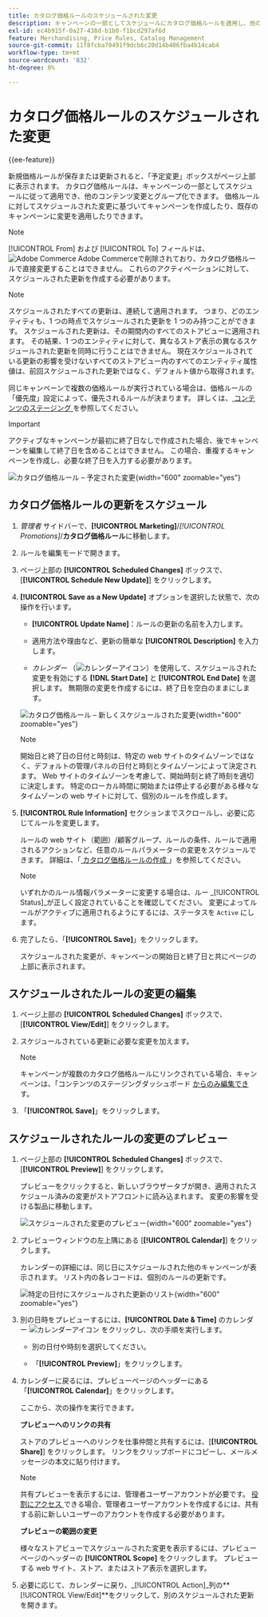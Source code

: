 ```yaml
---
title: カタログ価格ルールのスケジュールされた変更
description: キャンペーンの一部としてスケジュールにカタログ価格ルールを適用し、他のコンテンツ変更とグループ化する方法を説明します。
exl-id: ec4b915f-0a27-438d-b1b0-f1bcd297af6d
feature: Merchandising, Price Rules, Catalog Management
source-git-commit: 11f8fcba70491f9dcb6c20d14b406fba4b14cab4
workflow-type: tm+mt
source-wordcount: '832'
ht-degree: 0%

---
```


# カタログ価格ルールのスケジュールされた変更

{{ee-feature}}

新規価格ルールが保存または更新されると、「予定変更」ボックスがページ上部に表示されます。 カタログ価格ルールは、キャンペーンの一部としてスケジュールに従って適用でき、他のコンテンツ変更とグループ化できます。 価格ルールに対してスケジュールされた変更に基づいてキャンペーンを作成したり、既存のキャンペーンに変更を適用したりできます。

>[!NOTE]
>
>[!UICONTROL From] および [!UICONTROL To] フィールドは、![Adobe Commerce](../assets/adobe-logo.svg) Adobe Commerceで削除されており、カタログ価格ルールで直接変更することはできません。 これらのアクティベーションに対して、スケジュールされた更新を作成する必要があります。

>[!NOTE]
>
>スケジュールされたすべての更新は、連続して適用されます。 つまり、どのエンティティも、1 つの時点でスケジュールされた更新を 1 つのみ持つことができます。 スケジュールされた更新は、その期間内のすべてのストアビューに適用されます。 その結果、1 つのエンティティに対して、異なるストア表示の異なるスケジュールされた更新を同時に行うことはできません。 現在スケジュールされている更新の影響を受けないすべてのストアビュー内のすべてのエンティティ属性値は、前回スケジュールされた更新ではなく、デフォルト値から取得されます。

同じキャンペーンで複数の価格ルールが実行されている場合は、価格ルールの「優先度」設定によって、優先されるルールが決まります。 詳しくは、[ コンテンツのステージング ](../content-design/content-staging.md) を参照してください。

>[!IMPORTANT]
>
>アクティブなキャンペーンが最初に終了日なしで作成された場合、後でキャンペーンを編集して終了日を含めることはできません。 この場合、重複するキャンペーンを作成し、必要な終了日を入力する必要があります。

![ カタログ価格ルール – 予定された変更 ](./assets/price-rule-catalog-scheduled.png){width="600" zoomable="yes"}

## カタログ価格ルールの更新をスケジュール

1. _管理者_ サイドバーで、**[!UICONTROL Marketing]**/_[!UICONTROL Promotions]_/**カタログ価格ルール**に移動します。

1. ルールを編集モードで開きます。

1. ページ上部の **[!UICONTROL Scheduled Changes]** ボックスで、[**[!UICONTROL Schedule New Update]**] をクリックします。

1. **[!UICONTROL Save as a New Update]** オプションを選択した状態で、次の操作を行います。

   - **[!UICONTROL Update Name]**：ルールの更新の名前を入力します。

   - 適用方法や理由など、更新の簡単な **[!UICONTROL Description]** を入力します。

   - _カレンダー_ （![ カレンダーアイコン ](../assets/icon-calendar.png)）を使用して、スケジュールされた変更を有効にする **[!DNL Start Date]** と **[!UICONTROL End Date]** を選択します。 無期限の変更を作成するには、終了日を空白のままにします。

   ![ カタログ価格ルール – 新しくスケジュールされた変更 ](./assets/price-rule-catalog-schedule-update.png){width="600" zoomable="yes"}

   >[!NOTE]
   >
   >開始日と終了日の日付と時刻は、特定の web サイトのタイムゾーンではなく、デフォルトの管理パネルの日付と時刻とタイムゾーンによって決定されます。 Web サイトのタイムゾーンを考慮して、開始時刻と終了時刻を適切に決定します。 特定のローカル時間に開始または停止する必要がある様々なタイムゾーンの web サイトに対して、個別のルールを作成します。

1. **[!UICONTROL Rule Information]** セクションまでスクロールし、必要に応じてルールを変更します。

   ルールの web サイト（範囲）/顧客グループ、ルールの条件、ルールで適用されるアクションなど、任意のルールパラメーターの変更をスケジュールできます。 詳細は、「[ カタログ価格ルールの作成 ](price-rules-catalog-create.md)」を参照してください。

   >[!NOTE]
   >
   >いずれかのルール情報パラメーターに変更する場合は、ルー _[!UICONTROL Status]_が正しく設定されていることを確認してください。 変更によってルールがアクティブに適用されるようにするには、ステータスを `Active` にします。

1. 完了したら、「**[!UICONTROL Save]**」をクリックします。

   スケジュールされた変更が、キャンペーンの開始日と終了日と共にページの上部に表示されます。

## スケジュールされたルールの変更の編集

1. ページ上部の **[!UICONTROL Scheduled Changes]** ボックスで、[**[!UICONTROL View/Edit]**] をクリックします。

1. スケジュールされている更新に必要な変更を加えます。

   >[!NOTE]
   >
   >キャンペーンが複数のカタログ価格ルールにリンクされている場合、キャンペーンは、「コンテンツのステージングダッシュボード [ からのみ編集でき ](../content-design/content-staging-dashboard.md) す。

1. 「**[!UICONTROL Save]**」をクリックします。

## スケジュールされたルールの変更のプレビュー

1. ページ上部の **[!UICONTROL Scheduled Changes]** ボックスで、[**[!UICONTROL Preview]**] をクリックします。

   プレビューをクリックすると、新しいブラウザータブが開き、適用されたスケジュール済みの変更がストアフロントに読み込まれます。 変更の影響を受ける製品に移動します。

   ![ スケジュールされた変更のプレビュー ](./assets/price-rule-catalog-scheduled-update-preview.png){width="600" zoomable="yes"}

1. プレビューウィンドウの左上隅にある [**[!UICONTROL Calendar]**] をクリックします。

   カレンダーの詳細には、同じ日にスケジュールされた他のキャンペーンが表示されます。 リスト内の各レコードは、個別のルールの更新です。

   ![ 特定の日付にスケジュールされた更新のリスト ](./assets/price-rule-catalog-scheduled-preview-calendar.png){width="600" zoomable="yes"}

1. 別の日時をプレビューするには、**[!UICONTROL Date & Time]** のカレンダー ![ カレンダーアイコン ](../assets/icon-calendar.png) をクリックし、次の手順を実行します。

   - 別の日付や時刻を選択してください。

   - 「**[!UICONTROL Preview]**」をクリックします。

1. カレンダーに戻るには、プレビューページのヘッダーにある「**[!UICONTROL Calendar]**」をクリックします。

   ここから、次の操作を実行できます。

   **プレビューへのリンクの共有**

   ストアのプレビューへのリンクを仕事仲間と共有するには、[**[!UICONTROL Share]**] をクリックします。 リンクをクリップボードにコピーし、メールメッセージの本文に貼り付けます。

   >[!NOTE]
   >
   >共有プレビューを表示するには、管理者ユーザーアカウントが必要です。 [ 役割にアクセス ](../systems/permissions-user-roles.md) できる場合、管理者ユーザーアカウントを作成するには、共有する前に新しいユーザーのアカウントを作成する必要があります。

   **プレビューの範囲の変更**

   様々なストアビューでスケジュールされた変更を表示するには、プレビューページのヘッダーの **[!UICONTROL Scope]** をクリックします。 プレビューする web サイト、ストア、またはストア表示を選択します。

1. 必要に応じて、カレンダーに戻り、_[!UICONTROL Action]_列の&#x200B;**[!UICONTROL View/Edit]**をクリックして、別のスケジュールされた更新を開きます。
